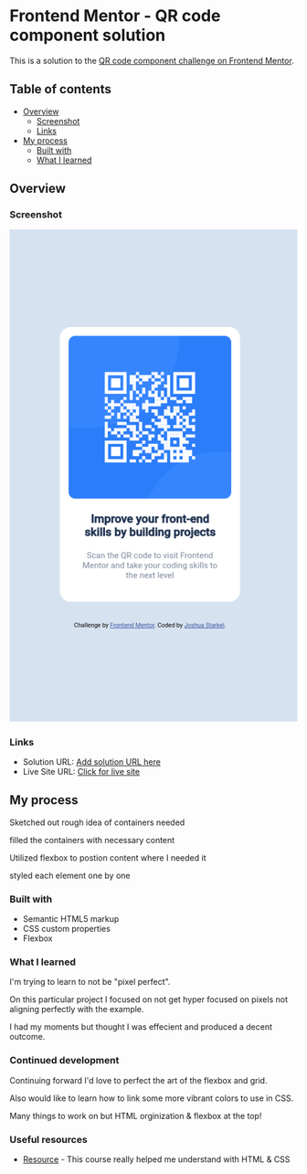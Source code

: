 # Frontend Mentor - QR code component solution

This is a solution to the [QR code component challenge on Frontend Mentor](https://www.frontendmentor.io/challenges/qr-code-component-iux_sIO_H).

## Table of contents

- [Overview](#overview)
  - [Screenshot](#screenshot)
  - [Links](#links)
- [My process](#my-process)
  - [Built with](#built-with)
  - [What I learned](#what-i-learned)



## Overview

### Screenshot

![](./screenshot.png)



### Links

- Solution URL: [Add solution URL here](https://your-solution-url.com)
- Live Site URL: [Click for live site](https://soopchiller.github.io/QR-code-component/)

## My process

Sketched out rough idea of containers needed 

filled the containers with necessary content

Utilized flexbox to postion content where I needed it

styled each element one by one

### Built with

- Semantic HTML5 markup
- CSS custom properties
- Flexbox


### What I learned

I'm trying to learn to not be "pixel perfect".

On this particular project I focused on not get hyper
focused on pixels not aligning perfectly with the example.

I had my moments but thought I was effecient and produced 
a decent outcome.

### Continued development

Continuing forward I'd love to perfect the art of the flexbox and grid.

Also would like to learn how to link some more vibrant colors to use in CSS.

Many things to work on but HTML orginization & flexbox at the top!

### Useful resources

- [Resource](https://supersimple.dev/courses) - This course really helped me understand with HTML & CSS 




